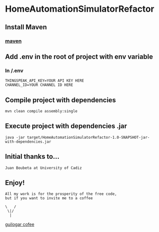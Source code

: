 # HomeAutomationSimulatorRefactor

## Install Maven

### [maven](https://maven.apache.org/install.html)

## Add .env in the root of project with env variable
### In /.env
```
THINGSPEAK_API_KEY=YOUR API KEY HERE
CHANNEL_ID=YOUR CHANNEL ID HERE
```

## Compile project with dependencies
```
mvn clean compile assembly:single
```

## Execute project with dependencies .jar
```
java -jar target/HomeAutomationSimulatorRefactor-1.0-SNAPSHOT-jar-with-dependencies.jar
```

## Initial thanks to...
```
Juan Boubeta at University of Cadiz
```

## Enjoy!
```
All my work is for the prosperity of the free code,
but if you want to invite me to a coffee

\   /
 \|/
  |
```
[guilogar cofee](https://ko-fi.com/guilogar)
